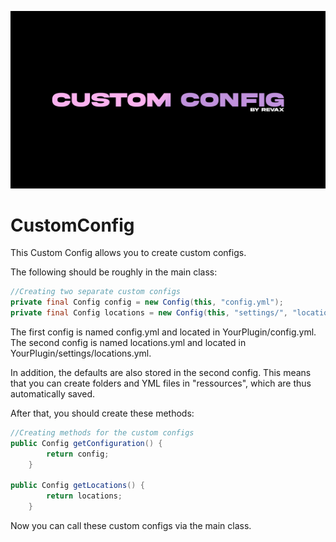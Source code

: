 
![Header](./header.png)
# CustomConfig
This Custom Config allows you to create custom configs.

The following should be roughly in the main class:

```java
//Creating two separate custom configs
private final Config config = new Config(this, "config.yml");
private final Config locations = new Config(this, "settings/", "locations.yml", true);
```

The first config is named config.yml and located in YourPlugin/config.yml.
The second config is named locations.yml and located in YourPlugin/settings/locations.yml.

In addition, the defaults are also stored in the second config.
This means that you can create folders and YML files in "ressources", which are thus automatically saved.

After that, you should create these methods:

```java
//Creating methods for the custom configs
public Config getConfiguration() {
        return config;
    }

public Config getLocations() {
        return locations;
    }
```

Now you can call these custom configs via the main class.
